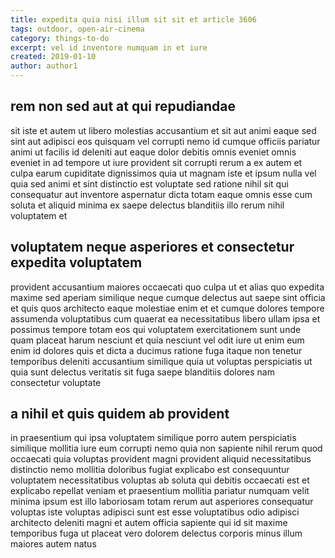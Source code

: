 ```yaml
---
title: expedita quia nisi illum sit sit et article 3606
tags: outdoor, open-air-cinema
category: things-to-do
excerpt: vel id inventore numquam in et iure
created: 2019-01-10
author: author1
---
```


## rem non sed aut at qui repudiandae

sit iste et autem ut libero molestias accusantium et sit aut animi eaque sed sint aut adipisci eos quisquam vel corrupti nemo id cumque officiis pariatur animi ut facilis id deleniti aut eaque dolor debitis omnis eveniet omnis eveniet in ad tempore ut iure provident sit corrupti rerum a ex autem et culpa earum cupiditate dignissimos quia ut magnam iste et ipsum nulla vel quia sed animi et sint distinctio est voluptate sed ratione nihil sit qui consequatur aut inventore aspernatur dicta totam eaque omnis esse cum soluta et aliquid minima ex saepe delectus blanditiis illo rerum nihil voluptatem et

## voluptatem neque asperiores et consectetur expedita voluptatem

provident accusantium maiores occaecati quo culpa ut et alias quo expedita maxime sed aperiam similique neque cumque delectus aut saepe sint officia et quis quos architecto eaque molestiae enim et et cumque dolores tempore assumenda voluptatibus cum quaerat ea necessitatibus libero ullam ipsa et possimus tempore totam eos qui voluptatem exercitationem sunt unde quam placeat harum nesciunt et quia nesciunt vel odit iure ut enim eum enim id dolores quis et dicta a ducimus ratione fuga itaque non tenetur temporibus deleniti accusantium similique quia ut voluptas perspiciatis ut quia sunt delectus veritatis sit fuga saepe blanditiis dolores nam consectetur voluptate

## a nihil et quis quidem ab provident

in praesentium qui ipsa voluptatem similique porro autem perspiciatis similique mollitia iure eum corrupti nemo quia non sapiente nihil rerum quod occaecati quia voluptas provident magni provident aliquid necessitatibus distinctio nemo mollitia doloribus fugiat explicabo est consequuntur voluptatem necessitatibus voluptas ab soluta qui debitis occaecati est et explicabo repellat veniam et praesentium mollitia pariatur numquam velit minima ipsum est illo laboriosam totam rerum aut asperiores consequatur voluptas iste voluptas adipisci sunt est esse voluptatibus odio adipisci architecto deleniti magni et autem officia sapiente qui id sit maxime temporibus fuga ut placeat vero dolorem delectus corporis minus illum maiores autem natus
